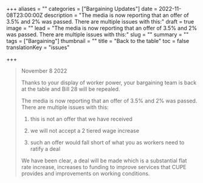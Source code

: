 +++
aliases = ""
categories = ["Bargaining Updates"]
date = 2022-11-08T23:00:00Z
description = "The media is now reporting that an offer of 3.5% and 2% was passed. There are multiple issues with this:"
draft = true
image = ""
lead = "The media is now reporting that an offer of 3.5% and 2% was passed. There are multiple issues with this:"
slug = ""
summary = ""
tags = ["Bargaining"]
thumbnail = ""
title = "Back to the table"
toc = false
translationKey = "issues"

+++
> November 8 2022
>
> Thanks to your display of worker power, your bargaining team is back at the table and Bill 28 will be repealed.
>
> The media is now reporting that an offer of 3.5% and 2% was passed. There are multiple issues with this:
>
> 1) this is not an offer that we have received
>
> 2) we will not accept a 2 tiered wage increase
>
> 3) such an offer would fall short of what you as workers need to ratify a deal
>
> We have been clear, a deal will be made which is a substantial flat rate increase, increases to funding to improve services that CUPE provides and improvements on working conditions.